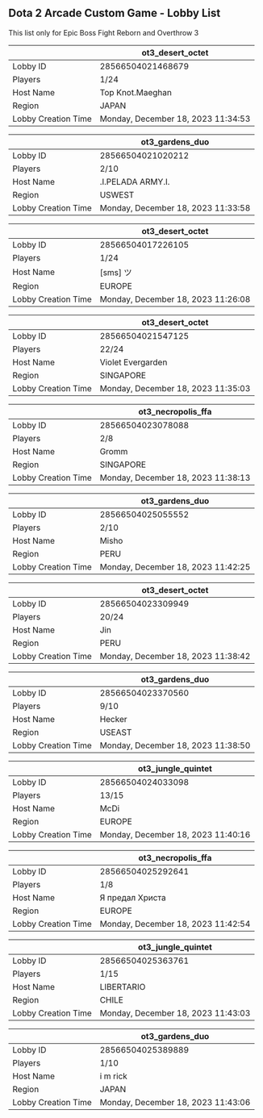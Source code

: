 ## Dota 2 Arcade Custom Game - Lobby List

This list only for Epic Boss Fight Reborn and Overthrow 3

|  | ot3_desert_octet |
| ------ | ------ |
| Lobby ID | 28566504021468679 |
| Players | 1/24 |
| Host Name | Top Knot.Maeghan |
| Region | JAPAN |
| Lobby Creation Time | Monday, December 18, 2023 11:34:53 |


|  | ot3_gardens_duo |
| ------ | ------ |
| Lobby ID | 28566504021020212 |
| Players | 2/10 |
| Host Name | .I.PELADA ARMY.I. |
| Region | USWEST |
| Lobby Creation Time | Monday, December 18, 2023 11:33:58 |


|  | ot3_desert_octet |
| ------ | ------ |
| Lobby ID | 28566504017226105 |
| Players | 1/24 |
| Host Name | [sms] ツ |
| Region | EUROPE |
| Lobby Creation Time | Monday, December 18, 2023 11:26:08 |


|  | ot3_desert_octet |
| ------ | ------ |
| Lobby ID | 28566504021547125 |
| Players | 22/24 |
| Host Name | Violet Evergarden |
| Region | SINGAPORE |
| Lobby Creation Time | Monday, December 18, 2023 11:35:03 |


|  | ot3_necropolis_ffa |
| ------ | ------ |
| Lobby ID | 28566504023078088 |
| Players | 2/8 |
| Host Name | Gromm |
| Region | SINGAPORE |
| Lobby Creation Time | Monday, December 18, 2023 11:38:13 |


|  | ot3_gardens_duo |
| ------ | ------ |
| Lobby ID | 28566504025055552 |
| Players | 2/10 |
| Host Name | Misho |
| Region | PERU |
| Lobby Creation Time | Monday, December 18, 2023 11:42:25 |


|  | ot3_desert_octet |
| ------ | ------ |
| Lobby ID | 28566504023309949 |
| Players | 20/24 |
| Host Name | Jin |
| Region | PERU |
| Lobby Creation Time | Monday, December 18, 2023 11:38:42 |


|  | ot3_gardens_duo |
| ------ | ------ |
| Lobby ID | 28566504023370560 |
| Players | 9/10 |
| Host Name | Hecker |
| Region | USEAST |
| Lobby Creation Time | Monday, December 18, 2023 11:38:50 |


|  | ot3_jungle_quintet |
| ------ | ------ |
| Lobby ID | 28566504024033098 |
| Players | 13/15 |
| Host Name | McDi |
| Region | EUROPE |
| Lobby Creation Time | Monday, December 18, 2023 11:40:16 |


|  | ot3_necropolis_ffa |
| ------ | ------ |
| Lobby ID | 28566504025292641 |
| Players | 1/8 |
| Host Name | Я предал Христа |
| Region | EUROPE |
| Lobby Creation Time | Monday, December 18, 2023 11:42:54 |


|  | ot3_jungle_quintet |
| ------ | ------ |
| Lobby ID | 28566504025363761 |
| Players | 1/15 |
| Host Name | LIBERTARIO |
| Region | CHILE |
| Lobby Creation Time | Monday, December 18, 2023 11:43:03 |


|  | ot3_gardens_duo |
| ------ | ------ |
| Lobby ID | 28566504025389889 |
| Players | 1/10 |
| Host Name | i m rick |
| Region | JAPAN |
| Lobby Creation Time | Monday, December 18, 2023 11:43:06 |


